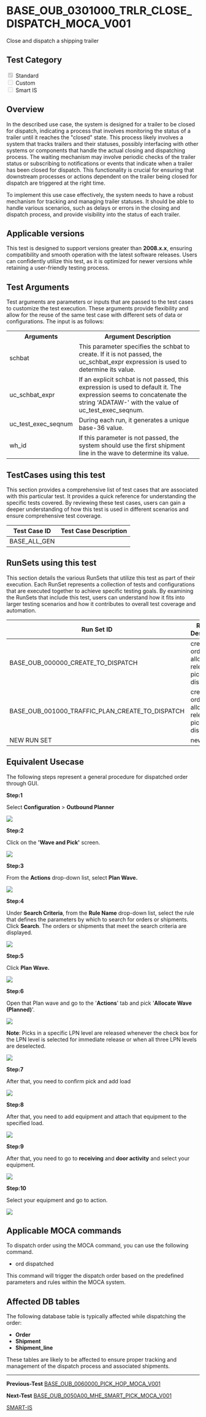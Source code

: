 # **BASE_OUB_0301000_TRLR_CLOSE_DISPATCH_MOCA_V001**


<!-- SMART_DOC_GEN_TEST_DESCR - Start -->
Close and dispatch a shipping trailer
<!-- SMART_DOC_GEN_TEST_DESCR - End -->

## **Test Category**

<input type="checkbox" checked disabled> Standard
<br>
<input type="checkbox" disabled> Custom
<br>
<input type="checkbox" disabled> Smart IS

## **Overview**

In the described use case, the system is designed for a trailer to be closed for dispatch, indicating a process that involves monitoring the status of a trailer until it reaches the "closed" state. This process likely involves a system that tracks trailers and their statuses, possibly interfacing with other systems or components that handle the actual closing and dispatching process. The waiting mechanism may involve periodic checks of the trailer status or subscribing to notifications or events that indicate when a trailer has been closed for dispatch. This functionality is crucial for ensuring that downstream processes or actions dependent on the trailer being closed for dispatch are triggered at the right time.

To implement this use case effectively, the system needs to have a robust mechanism for tracking and managing trailer statuses. It should be able to handle various scenarios, such as delays or errors in the closing and dispatch process, and provide visibility into the status of each trailer.
## **Applicable versions**

This test is designed to support versions greater than **2008.x.x**,
ensuring compatibility and smooth operation with the latest software
releases. Users can confidently utilize this test, as it is optimized
for newer versions while retaining a user-friendly testing process.

## **Test Arguments**

Test arguments are parameters or inputs that are passed to the test
cases to customize the test execution. These arguments provide
flexibility and allow for the reuse of the same test case with different
sets of data or configurations. The input is as follows:


<!-- SMART_DOC_GEN_TEST_ARG - Start -->
<table>
<tr><th>Arguments</th><th>Argument Description</th></tr>
<tr><td>schbat</td><td>This parameter specifies the schbat to create. If it is not passed, the uc_schbat_expr expression is used to determine its value.</td></tr>
<tr><td>uc_schbat_expr</td><td>If an explicit schbat is not passed, this expression is used to default it. The expression seems to concatenate the string 'ADATAW-' with the value of uc_test_exec_seqnum.</td></tr>
<tr><td>uc_test_exec_seqnum</td><td>During each run, it generates a unique base-36 value.</td></tr>
<tr><td>wh_id</td><td>If this parameter is not passed, the system should use the first shipment line in the wave to determine its value.</td></tr>
</table>
<!-- SMART_DOC_GEN_TEST_ARG - End -->

## **TestCases using this test**

This section provides a comprehensive list of test cases that are associated with this particular test. It provides a quick reference for understanding the specific tests covered. By reviewing these test cases, users can gain a deeper understanding of how this test is used in different scenarios and ensure comprehensive test coverage.


<!-- SMART_DOC_GEN_TEST_CASE_USING_THIS - Start -->
| Test Case ID | Test Case Description |
| ------------ | --------------------- |
| BASE_ALL_GEN |  |

<!-- SMART_DOC_GEN_TEST_CASE_USING_THIS - End -->

## **RunSets using this test**

This section details the various RunSets that utilize this test as part of their execution. Each RunSet represents a collection of tests and configurations that are executed together to achieve specific testing goals. By examining the RunSets that include this test, users can understand how it fits into larger testing scenarios and how it contributes to overall test coverage and automation.


<!-- SMART_DOC_GEN_RUN_SET_USING_THIS - Start -->
| Run Set ID | Run Set Description |
| ---------- | ------------------- |
| BASE_OUB_000000_CREATE_TO_DISPATCH | create order, plan, allocate, release, pick, dispatch |
| BASE_OUB_001000_TRAFFIC_PLAN_CREATE_TO_DISPATCH | create order, plan, allocate, release, pick, dispatch |
| NEW RUN SET | new runset |

<!-- SMART_DOC_GEN_RUN_SET_USING_THIS - End -->

## **Equivalent Usecase**

The following steps represent a general procedure for dispatched order through GUI.

**Step:1**

Select **Configuration** > **Outbound Planner**

![](BASE_OUB_0301000_TRLR_CLOSE_DISPATCH_MOCA_V001/image1.png)

**Step:2**

Click on the **'Wave and Pick'** screen.

![](BASE_OUB_0301000_TRLR_CLOSE_DISPATCH_MOCA_V001/image2.png)

**Step:3**

From the **Actions** drop-down list, select **Plan Wave.**

![](BASE_OUB_0301000_TRLR_CLOSE_DISPATCH_MOCA_V001/image3.png)

**Step:4**

Under **Search Criteria**, from the **Rule Name** drop-down list, select the rule that defines the parameters by which to search for orders or shipments. Click **Search**. The orders or shipments that meet the search criteria are displayed.

![](BASE_OUB_0301000_TRLR_CLOSE_DISPATCH_MOCA_V001/image4.png)

**Step:5**

Click **Plan Wave.**

![](BASE_OUB_0301000_TRLR_CLOSE_DISPATCH_MOCA_V001/image5.png)

**Step:6**

Open that Plan wave and go to the '**Actions**' tab and pick '**Allocate Wave (Planned)**'.

![](BASE_OUB_0301000_TRLR_CLOSE_DISPATCH_MOCA_V001/image6.png)

**Note**: Picks in a specific LPN level are released whenever the check box for the LPN level is selected for immediate release or when all three LPN levels are deselected.

![](BASE_OUB_0301000_TRLR_CLOSE_DISPATCH_MOCA_V001/image7.png)

**Step:7**

After that, you need to confirm pick and add load

![](BASE_OUB_0301000_TRLR_CLOSE_DISPATCH_MOCA_V001/image8.png)

**Step:8**

After that, you need to add equipment and attach that equipment to the specified load.

![](BASE_OUB_0301000_TRLR_CLOSE_DISPATCH_MOCA_V001/image9.png)

**Step:9**

After that, you need to go to **receiving** and **door activity** and select your equipment.

![](BASE_OUB_0301000_TRLR_CLOSE_DISPATCH_MOCA_V001/image10.png)

**Step:10**

Select your equipment and go to action.

![](BASE_OUB_0301000_TRLR_CLOSE_DISPATCH_MOCA_V001/image11.png)

## **Applicable MOCA commands**

To dispatch order using the MOCA command, you can use the following command.

- ord dispatched

This command will trigger the dispatch order based on the predefined parameters and rules within the MOCA system.

## **Affected DB tables**

The following database table is typically affected while dispatching the order:

- **Order**
- **Shipment**
- **Shipment_line**

These tables are likely to be affected to ensure proper tracking and management of the dispatch process and associated shipments.

---

**Previous-Test**
 [BASE_OUB_0060000_PICK_HOP_MOCA_V001](./tests_docs/BASE_OUB_0060000_PICK_HOP_MOCA_V001.md)
 
**Next-Test**
  [BASE_OUB_0050A00_MHE_SMART_PICK_MOCA_V001](./tests_docs/BASE_OUB_0050A00_MHE_SMART_PICK_MOCA_V001.md)
  
[SMART-IS](https://www.smart-is.pk) 
